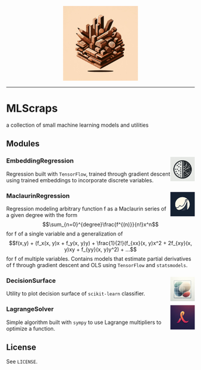<p align="center"><img src="https://github.com/nathanbronson/MLScraps/blob/main/logo.jpg?raw=true" alt="logo" width="200"/></p>

_____
# MLScraps
a collection of small machine learning models and utilities

## Modules

### EmbeddingRegression <img align="right" src="https://github.com/nathanbronson/MLScraps/blob/main/EmbeddingRegression/logo.jpg?raw=true" alt="logo" width="65"/>
Regression built with `TensorFlow`, trained through gradient descent using trained embeddings to incorporate discrete variables.

### MaclaurinRegression <img align="right" src="https://github.com/nathanbronson/MLScraps/blob/main/MaclaurinRegression/logo.jpg?raw=true" alt="logo" width="65"/>
Regression modeling arbitrary function f as a Maclaurin series of a given degree with the form $$\sum_{n=0}^{degree}\frac{f^{(n)}}{n!}x^n$$ for f of a single variable and a generalization of $$f(x,y) + (f_x(x, y)x + f_y(x, y)y) + \frac{1}{2!}(f_{xx}(x, y)x^2 + 2f_{xy}(x, y)xy + f_{yy}(x, y)y^2) + ...$$ for f of multiple variables. Contains models that estimate partial derivatives of f through gradient descent and OLS using `TensorFlow` and `statsmodels`. 

### DecisionSurface <img align="right" src="https://github.com/nathanbronson/MLScraps/blob/main/DecisionSurface/logo.jpg?raw=true" alt="logo" width="65"/>
Utility to plot decision surface of `scikit-learn` classifier.

### LagrangeSolver <img align="right" src="https://github.com/nathanbronson/MLScraps/blob/main/LagrangeSolver/logo.jpg?raw=true" alt="logo" width="65"/>
Simple algorithm built with `sympy` to use Lagrange multipliers to optimize a function.

## License
See `LICENSE`.
